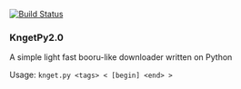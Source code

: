 [![Build Status](https://travis-ci.org/urain39/KngetPy.svg?branch=master)](https://travis-ci.org/urain39/KngetPy)

### KngetPy2.0 ###

A simple light fast booru-like downloader written on Python

Usage: `knget.py <tags> < [begin] <end> >`
